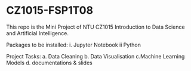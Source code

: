 # CZ1015-FSP1T08
This repo is the Mini Project of NTU CZ1015 Introduction to Data Science and Artificial Intelligence.

Packages to be installed: i. Jupyter Notebook ii Python

Project Tasks: a. Data Cleaning b. Data Visualisation  c.Machine Learning Models d. documentations & slides
